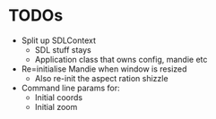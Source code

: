# TODOs

- Split up SDLContext
  - SDL stuff stays
  - Application class that owns config, mandie etc
- Re=initialise Mandie when window is resized
  - Also re-init the aspect ration shizzle
- Command line params for:
  - Initial coords
  - Initial zoom

